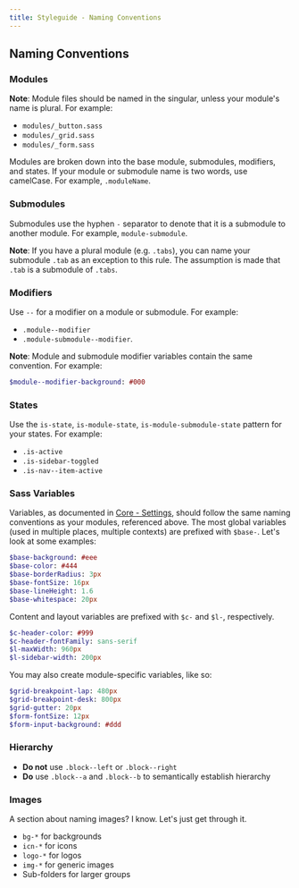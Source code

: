 ```yaml
---
title: Styleguide - Naming Conventions
---
```


## Naming Conventions

### Modules

**Note**: Module files should be named in the singular, unless your module's name is plural. For example:

- `modules/_button.sass`
- `modules/_grid.sass`
- `modules/_form.sass`

Modules are broken down into the base module, submodules, modifiers, and states. If your module or submodule name is two words, use camelCase. For example, `.moduleName`.

### Submodules

Submodules use the hyphen `-` separator to denote that it is a submodule to another module. For example, `module-submodule`.

**Note**: If you have a plural module (e.g. `.tabs`), you can name your submodule `.tab` as an exception to this rule. The assumption is made that `.tab` is a submodule of `.tabs`.

### Modifiers

Use `--` for a modifier on a module or submodule. For example:

- `.module--modifier`
- `.module-submodule--modifier`.

**Note**: Module and submodule modifier variables contain the same convention. For example:

```sass
$module--modifier-background: #000
```

### States

Use the `is-state`, `is-module-state`, `is-module-submodule-state` pattern for your states. For example:

- `.is-active`
- `.is-sidebar-toggled`
- `.is-nav--item-active`

### Sass Variables

Variables, as documented in [Core - Settings](/core/settings/), should follow the same naming conventions as your modules, referenced above. The most global variables (used in multiple places, multiple contexts) are prefixed with `$base-`. Let's look at some examples:

```sass
$base-background: #eee
$base-color: #444
$base-borderRadius: 3px
$base-fontSize: 16px
$base-lineHeight: 1.6
$base-whitespace: 20px
```

Content and layout variables are prefixed with `$c-` and `$l-`, respectively.

```sass
$c-header-color: #999
$c-header-fontFamily: sans-serif
$l-maxWidth: 960px
$l-sidebar-width: 200px
```

You may also create module-specific variables, like so:

```sass
$grid-breakpoint-lap: 480px
$grid-breakpoint-desk: 800px
$grid-gutter: 20px
$form-fontSize: 12px
$form-input-background: #ddd
```

### Hierarchy

- **Do not** use `.block--left` or `.block--right`
- **Do** use `.block--a` and `.block--b` to semantically establish hierarchy

### Images

A section about naming images? I know. Let's just get through it.

- `bg-*` for backgrounds
- `icn-*` for icons
- `logo-*` for logos
- `img-*` for generic images
- Sub-folders for larger groups
